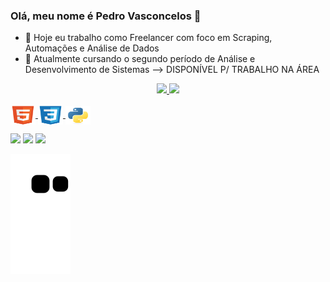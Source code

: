 ### Olá, meu nome é Pedro Vasconcelos 👋

* 🔭 Hoje eu trabalho como Freelancer com foco em Scraping, Automações e Análise de Dados
* 🌱 Atualmente cursando o segundo período de Análise e Desenvolvimento de Sistemas 
--> DISPONÍVEL P/ TRABALHO NA ÁREA

<div align="center">
  <a href="https://github.com/PedroDPV">
  <img height="150em" src="https://github-readme-stats.vercel.app/api?username=PedroDPV&show_icons=true&theme=blue-1ms&include_all_commits=true&count_private=true"/>
  <img height="150em" src="https://github-readme-stats.vercel.app/api/top-langs/?username=PedroDPV&layout=compact&langs_count=7&theme=blue-1ms"/>
</div>
  
  <div style="display: inline_block"><br>
  
  <img align="center" alt="Rafa-HTML" height="30" width="40" src="https://raw.githubusercontent.com/devicons/devicon/master/icons/html5/html5-original.svg">
  <img align="center" alt="Rafa-CSS" height="30" width="40" src="https://raw.githubusercontent.com/devicons/devicon/master/icons/css3/css3-original.svg">
  <img align="center" alt="Rafa-Python" height="30" width="40" src="https://raw.githubusercontent.com/devicons/devicon/master/icons/python/python-original.svg">
  
</div>
  
  <div> 

  <a href="https://www.instagram.com/pedrodpv1/" target="_blank"><img src="https://img.shields.io/badge/-Instagram-%23E4405F?style=for-the-badge&logo=instagram&logoColor=white" target="_blank"></a>
  <a href = "mailto:pedrodpv2@gmail.com"><img src="https://img.shields.io/badge/-Gmail-%23333?style=for-the-badge&logo=gmail&logoColor=red" target="_blank"></a>
  <a href="https://www.linkedin.com/in/pedro-vasconcelos-0756b821a/" target="_blank"><img src="https://img.shields.io/badge/-LinkedIn-%230077B5?style=for-the-badge&logo=linkedin&logoColor=white" target="_blank"></a> 
 
  ![Snake animation](https://github.com/rafaballerini/rafaballerini/blob/output/github-contribution-grid-snake.svg)
 
</div>
